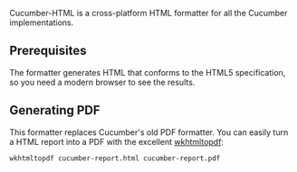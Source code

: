 Cucumber-HTML is a cross-platform HTML formatter for all the Cucumber implementations.

## Prerequisites

The formatter generates HTML that conforms to the HTML5 specification, so you need a modern browser to see the results.

## Generating PDF

This formatter replaces Cucumber's old PDF formatter. You can easily turn a HTML report into a PDF with the excellent [wkhtmltopdf](http://code.google.com/p/wkhtmltopdf/):

    wkhtmltopdf cucumber-report.html cucumber-report.pdf
